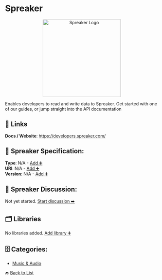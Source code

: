 # Spreaker
<p align="center">
    <img width="256" src="https://raw.githubusercontent.com/apis-list/apis-list/main/apis/spreaker/logo_256x256.png" alt="Spreaker Logo"/>
</p>
Enables developers to read and write data to Spreaker. Get started with one of our guides, or jump straight into the API documentation

##  🔗 Links
**Docs / Website**: https://developers.spreaker.com/

## 🧬 Spreaker Specification:
**Type**: N/A - [Add ➕](https://github.com/apis-list/apis-list/edit/main/apis.yaml#L18169)  
**URI**: N/A - [Add ➕](https://github.com/apis-list/apis-list/edit/main/apis.yaml#L18169)  
**Version**: N/A - [Add ➕](https://github.com/apis-list/apis-list/edit/main/apis.yaml#L18169)

## 💬 Spreaker Discussion:
Not yet started. [Start discussion ➡️](https://github.com/apis-list/apis-list/discussions/new)

## 🗂️ Libraries

No libraries added. [Add library ➕](https://github.com/apis-list/apis-list/edit/main/apis.yaml#L18169)    


## 🗄️ Categories:
- [Music & Audio](https://github.com/apis-list/apis-list#music--audio-)

🔙  [Back to List](https://github.com/apis-list/apis-list)
